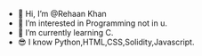 - 👋 Hi, I’m @Rehaan Khan
- 👀 I’m interested in Programming not in u.
- 🌱 I’m currently learning C.
- 😎 I know Python,HTML,CSS,Solidity,Javascript.

<!---
FuryXskull/FuryXskull is a ✨ special ✨ repository because its `README.md` (this file) appears on your GitHub profile.
You can click the Preview link to take a look at your changes.
--->
